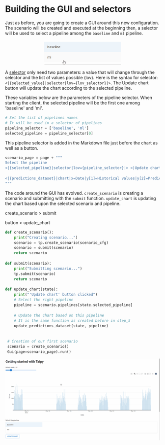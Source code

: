 # Building the GUI and selectors

Just as before, you are going to create a GUI around this new configuration. The scenario will be created and executed at the beginning then, a selector will be used to select a pipeline among the `baseline` and `ml` pipeline.

<p align="center">
    <img src="/steps/images/selector.gif" width=250>
</p>

A [selector](https://didactic-broccoli-7da2dfd5.pages.github.io/manuals/gui/viselements/selector/) only need two parameters: a value that will change through the selector and the list of values possible (lov). Here is the syntax for selector: `<|{selected_value}|selector|lov={lov_selector}|>`. The Update chart button will update the chart according to the selected pipeline.

These variables below are the parameters of the pipeline selector. When starting the client, the selected pipeline will be the first one among 'baseline' and 'ml'.
```python
# Set the list of pipelines names
# It will be used in a selector of pipelines
pipeline_selector = ['baseline', 'ml']
selected_pipeline = pipeline_selector[0]
```

This pipeline selector is added in the Markdown file just before the chart as well as a button.

```python
scenario_page = page + """
Select the pipeline
<|{selected_pipeline}|selector|lov={pipeline_selector}|> <|Update chart|button|on_action=update_chart|>

<|{predictions_dataset}|chart|x=Date|y[1]=Historical values|y[2]=Predicted values|height=80%|width=100%|type=bar|>
"""
```

The code around the GUI has evolved. `create_scenario` is creating a scenario and submitting with the `submit` function. `update_chart` is updating the chart based upon the selected scenario and pipeline.

create_scenario > submit

button > update_chart
```python
def create_scenario():
    print("Creating scenario...")
    scenario = tp.create_scenario(scenario_cfg)
    scenario = submit(scenario)
    return scenario

def submit(scenario):
    print("Submitting scenario...")
    tp.submit(scenario)
    return scenario

def update_chart(state):
    print("'Update chart' button clicked")
    # Select the right pipeline
    pipeline = scenario.pipelines[state.selected_pipeline]

    # Update the chart based on this pipeline
    # It is the same function as created before in step_5
    update_predictions_dataset(state, pipeline)


 # Creation of our first scenario
 scenario = create_scenario()
 Gui(page=scenario_page).run()  
```

<p align="center">
    <img src="/steps/images/step_7_result.gif" width=700>
</p>
